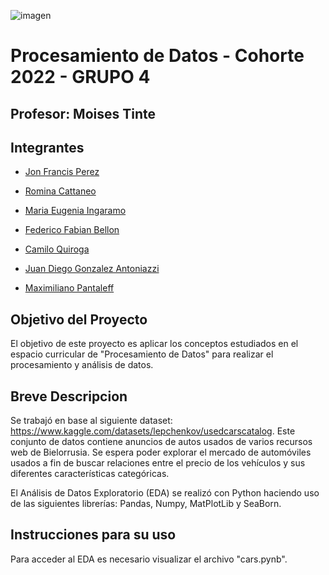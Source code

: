![imagen](https://user-images.githubusercontent.com/105946879/197072741-12f37cc2-a7d3-4689-92a7-dbaec292796b.png)

#  Procesamiento de Datos - Cohorte 2022 - GRUPO 4

## Profesor: Moises Tinte

## Integrantes

- [Jon Francis Perez](https://github.com/jfperez-data)

- [Romina Cattaneo](https://github.com/romica44)

- [Maria Eugenia Ingaramo](https://github.com/eugeinga)

- [Federico Fabian Bellon](https://github.com/fedevricobellon)

- [Camilo Quiroga](https://github.com/camiloquirogadev)

- [Juan Diego Gonzalez Antoniazzi](https://github.com/JDGA1997)

- [Maximiliano Pantaleff](https://github.com/Maxi-009)


## Objetivo del Proyecto

El objetivo de este proyecto es aplicar los conceptos estudiados en el espacio curricular de "Procesamiento de Datos" para realizar el procesamiento y análisis de datos.


## Breve Descripcion

Se trabajó en base al siguiente dataset: https://www.kaggle.com/datasets/lepchenkov/usedcarscatalog.
Este conjunto de datos contiene anuncios de autos usados de varios recursos web de Bielorrusia.
Se espera poder explorar el mercado de automóviles usados a fin de buscar relaciones entre el precio de los vehículos y sus diferentes características categóricas. 

El Análisis de Datos Exploratorio (EDA) se realizó con Python haciendo uso de las siguientes librerías: Pandas, Numpy, MatPlotLib y SeaBorn.


## Instrucciones para su uso

Para acceder al EDA es necesario visualizar el archivo "cars.pynb".